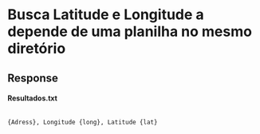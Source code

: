 # Busca Latitude e Longitude a depende de uma planilha no mesmo diretório 

## Response

#### Resultados.txt

```

{Adress}, Longitude {long}, Latitude {lat}
```
